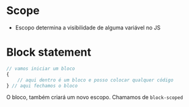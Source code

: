 # Scope

* Escopo determina a visibilidade de alguma variável no JS

# Block statement 
```js
// vamos iniciar um bloco
{
    // aqui dentro é um bloco e posso colocar qualquer código
} // aqui fechamos o bloco
```
O bloco, também criará um novo escopo. Chamamos de `block-scoped`